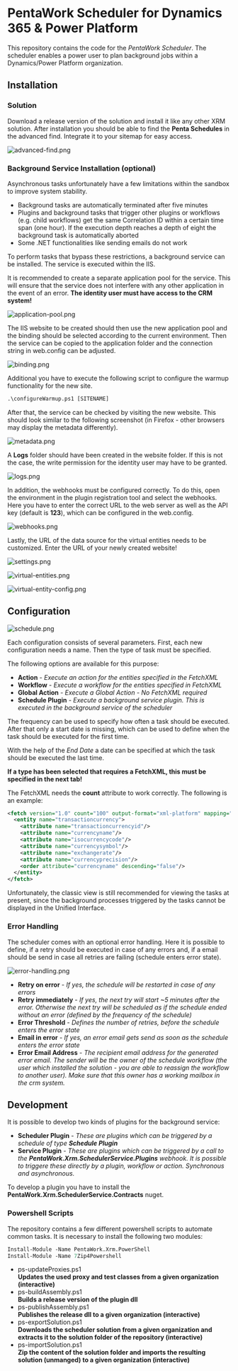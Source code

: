 # PentaWork Scheduler for Dynamics 365 & Power Platform

This repository contains the code for the *PentaWork Scheduler*.
The scheduler enables a power user to plan background jobs within a Dynamics/Power Platform organization.

## Installation

### Solution

Download a release version of the solution and install it like any other XRM solution. After installation you should be able to find the **Penta Schedules** in the advanced find. Integrate it to your sitemap for easy access.

![advanced-find.png](img//advanced-find.png)

### Background Service Installation (optional)

Asynchronous tasks unfortunately have a few limitations within the sandbox to improve system stability.

- Background tasks are automatically terminated after five minutes
- Plugins and background tasks that trigger other plugins or workflows (e.g. child workflows) get the same Correlation ID within a certain time span (one hour). If the execution depth reaches a depth of eight the background task is automatically aborted
- Some .NET functionalities like sending emails do not work

To perform tasks that bypass these restrictions, a background service can be installed. The service is executed within the IIS.

It is recommended to create a separate application pool for the service. This will ensure that the service does not interfere with any other application in the event of an error. **The identity user must have access to the CRM system!**

![application-pool.png](img//application-pool.png)

The IIS website to be created should then use the new application pool and the binding should be selected according to the current environment. Then the service can be copied to the application folder and the connection string in web.config can be adjusted.

![binding.png](img//binding.png)

Additional you have to execute the following script to configure the warmup functionality for the new site.

```ps
.\configureWarmup.ps1 [SITENAME]
```

After that, the service can be checked by visiting the new website. This should look similar to the following screenshot (in Firefox - other browsers may display the metadata differently).

![metadata.png](img//metadata.png)

A **Logs** folder should have been created in the website folder. If this is not the case, the write permission for the identity user may have to be granted.

![logs.png](img//logs.png)

In addition, the webhooks must be configured correctly. To do this, open the environment in the plugin registration tool and select the webhooks. Here you have to enter the correct URL to the web server as well as the API key (default is **123**), which can be configured in the web.config.

![webhooks.png](img//webhooks.png)

Lastly, the URL of the data source for the virtual entities needs to be customized. Enter the URL of your newly created website!

![settings.png](img//settings.png)

![virtual-entities.png](img//virtual-entities.png)

![virtual-entity-config.png](img//virtual-entity-config.png)

## Configuration

![schedule.png](img//schedule.png)

Each configuration consists of several parameters. First, each new configuration needs a name. Then the type of task must be specified.

The following options are available for this purpose:

- **Action** - *Execute an action for the entities specified in the FetchXML*
- **Workflow** - *Execute a workflow for the entities specified in FetchXML*
- **Global Action** - *Execute a Global Action - No FetchXML required*
- **Schedule Plugin** - *Execute a background service plugin. This is executed in the background service of the scheduler*

The frequency can be used to specify how often a task should be executed. After that only a start date is missing, which can be used to define when the task should be executed for the first time.

With the help of the *End Date* a date can be specified at which the task should be executed the last time.

**If a type has been selected that requires a FetchXML, this must be specified in the next tab!**

The FetchXML needs the **count** attribute to work correctly. The following is an example:

```xml
<fetch version="1.0" count="100" output-format="xml-platform" mapping="logical" distinct="false">
  <entity name="transactioncurrency">
    <attribute name="transactioncurrencyid"/>
    <attribute name="currencyname"/>
    <attribute name="isocurrencycode"/>
    <attribute name="currencysymbol"/>
    <attribute name="exchangerate"/>
    <attribute name="currencyprecision"/>
    <order attribute="currencyname" descending="false"/>
  </entity>
</fetch>
```

Unfortunately, the classic view is still recommended for viewing the tasks at present, since the background processes triggered by the tasks cannot be displayed in the Unified Interface.

### Error Handling

The scheduler comes with an optional error handling. Here it is possible to define, if a retry should be executed in case of any errors and, if a email should be send in case all retries are failing (schedule enters error state).

![error-handling.png](img//error-handling.png)

- **Retry on error** - *If yes, the schedule will be restarted in case of any errors*
- **Retry immediately** - *If yes, the next try will start ~5 minutes after the error. Otherwise the next try will be scheduled as if the schedule ended without an error (defined by the frequency of the schedule)*
- **Error Threshold** - *Defines the number of retries, before the schedule enters the error state*
- **Email in error** - *If yes, an error email gets send as soon as the schedule enters the error state*
- **Error Email Address** - *The recipient email address for the generated error email. The sender will be the owner of the schedule workflow (the user which installed the solution - you are able to reassign the workflow to another user). Make sure that this owner has a working mailbox in the crm system.*

## Development

It is possible to develop two kinds of plugins for the background service:

- **Scheduler Plugin** - *These are plugins which can be triggered by a schedule of type **Schedule Plugin***
- **Service Plugin** - *These are plugins which can be triggered by a call to the **PentaWork.Xrm.SchedulerService.Plugins** webhook. It is possible to triggere these directly by a plugin, workflow or action.  Synchronous and asynchronous.*

To develop a plugin you have to install the **PentaWork.Xrm.SchedulerService.Contracts** nuget.

### Powershell Scripts

The repository contains a few different powershell scripts to automate common tasks. It is necessary to install the following two modules:

```ps
Install-Module -Name PentaWork.Xrm.PowerShell 
Install-Module -Name 7Zip4Powershell
```

- ps-updateProxies.ps1  
**Updates the used proxy and test classes from a given organization (interactive)**
- ps-buildAssembly.ps1  
**Builds a release version of the plugin dll**
- ps-publishAssembly.ps1  
**Publishes the release dll to a given organization (interactive)**
- ps-exportSolution.ps1  
**Downloads the scheduler solution from a given organization and extracts it to the solution folder of the repository (interactive)**
- ps-importSolution.ps1  
**Zip the content of the solution folder and imports the resulting solution (unmanged) to a given organization (interactive)**